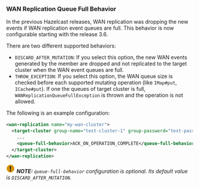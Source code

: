 
### WAN Replication Queue Full Behavior

In the previous Hazelcast releases, WAN replication was dropping the new events if WAN replication event queues are full.
This behavior is now configurable starting with the release 3.6. 

There are two different supported behaviors:
 
- `DISCARD_AFTER_MUTATION`: If you select this option, the new WAN events generated by the member are dropped and not replicated to the target cluster
when the WAN event queues are full.   
- `THROW_EXCEPTION`: If you select this option, the WAN queue size is checked before each supported mutating operation (like `IMap#put`, `ICache#put`).
If one the queues of target cluster is full, `WANReplicationQueueFullException` is thrown and the operation is not allowed.

The following is an example configuration:

```xml
<wan-replication name="my-wan-cluster">
  <target-cluster group-name="test-cluster-1" group-password="test-pass">
    ...
    <queue-full-behavior>ACK_ON_OPERATION_COMPLETE</queue-full-behavior>
  </target-cluster>
</wan-replication>
```

![image](images/NoteSmall.jpg) ***NOTE:*** *`queue-full-behavior` configuration is optional. Its default value is `DISCARD_AFTER_MUTATION`*.



